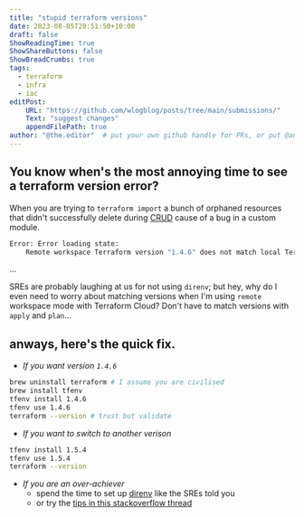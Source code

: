 ```yaml
---
title: "stupid terraform versions"
date: 2023-08-05T20:51:50+10:00
draft: false
ShowReadingTime: true
ShowShareButtons: false
ShowBreadCrumbs: true
tags:
  - terraform
  - infra
  - iac
editPost:
    URL: "https://github.com/wlogblog/posts/tree/main/submissions/" 
    Text: "suggest changes"
    appendFilePath: true
author: "@the.editor"  # put your own github handle for PRs, or put @anon if you want to remain anonymous
---
```


## You know when's the most annoying time to see a terraform version error?

When you are trying to `terraform import` a bunch of orphaned resources that didn't successfully delete during [CRUD](https://en.wikipedia.org/wiki/Create,_read,_update_and_delete) cause of a bug in a custom module.

```bash
Error: Error loading state:
    Remote workspace Terraform version "1.4.6" does not match local Terraform version...
```
...


SREs are probably laughing at us for not using `direnv`; but hey, why do I even need to worry about matching versions when I'm using `remote` workspace mode with Terraform Cloud? Don't have to match versions with `apply` and `plan`...

## anways, here's the quick fix.

- *If you want version `1.4.6`*
```bash
brew uninstall terraform # I assume you are civilised
brew install tfenv
tfenv install 1.4.6
tfenv use 1.4.6
terraform --version # trust but validate
```

- *If you want to switch to another verison*
```bash
tfenv install 1.5.4
tfenv use 1.5.4
terraform --version
```

- *If you are an over-achiever*
  - spend the time to set up [direnv](https://github.com/direnv/direnv) like the SREs told you
  - or try the [tips in this stackoverflow thread](https://stackoverflow.com/questions/56283424/upgrade-terraform-to-specific-version)
